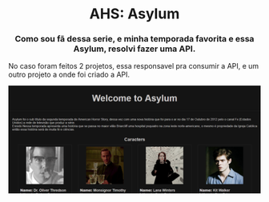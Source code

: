 <h1 align="center">AHS: Asylum</h1>
<h3 align="center">Como sou fã dessa serie, e minha temporada favorita e essa Asylum, resolvi fazer uma API.</h3>
<p>No caso foram feitos 2 projetos, essa responsavel pra consumir a API, e um outro projeto a onde foi criado a API.</p>
<img src='asylum.png'>
